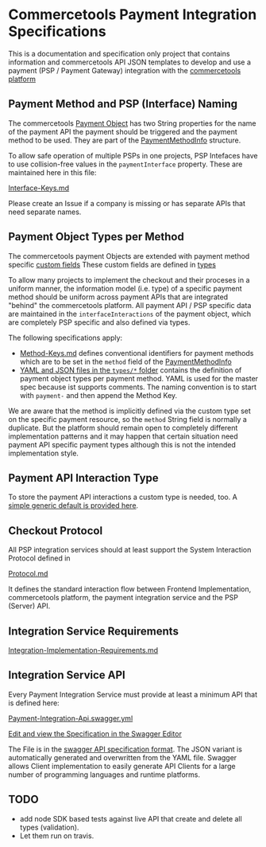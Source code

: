 # Commercetools Payment Integration Specifications  

This is a documentation and specification only project that contains information and commercetools API JSON templates 
to develop and  use a payment (PSP / Payment Gateway) integration with the [commercetools platform](http://dev.commercetools.com)

## Payment Method and PSP (Interface) Naming

The commercetools [Payment Object](http://dev.commercetools.com/http-api-projects-payments.html) has two String properties
for the name of the payment API the payment should be triggered and the payment method to be used.  They are part of 
the [PaymentMethodInfo](http://dev.commercetools.com/http-api-projects-payments.html#paymentMethodInfo) structure. 

To allow safe operation of multiple PSPs in one projects, PSP Intefaces have to use collision-free values in the 
`paymentInterface` property.  These are maintained here in this file:

[Interface-Keys.md](Interface-Keys.md) 

Please create an Issue if a company is missing or has separate APIs that need separate names. 

## Payment Object Types per Method

The commercetools payment Objects are extended with payment method specific [custom fields](http://dev.commercetools.com/http-api-projects-custom-fields.html)
These custom fields are defined in [types](http://dev.commercetools.com/http-api-projects-types.html)

To allow many projects to implement the checkout and their proceses in a uniform manner, the information model (i.e. type) 
of a specific payment method should be uniform across payment APIs that are integrated "behind" the commercetools
platform.  All payment API / PSP specific data are maintained in the `interfaceInteractions` of the payment object, 
which are completely PSP specific and also defined via types. 

The following specifications apply:

* [Method-Keys.md](Method-Keys.md) defines conventional identifiers for payment methods which are to be set in the `method`
  field of the [PaymentMethodInfo](http://dev.commercetools.com/http-api-projects-payments.html#paymentMethodInfo)
* [YAML and JSON files in the `types/*` folder](types/) contains the definition of payment object types per payment method. 
  YAML is used for the master spec because ist supports comments. The naming convention is to start with `payment-` and then 
  append the Method Key. 

We are aware that the method is implicitly defined via the custom type set on the specific payment resource, so the 
`method` String field is normally a duplicate.  But the platform should remain open to completely different implementation
patterns and it may happen that certain situation need payment API specific payment types although this is not the intended
implementation style. 

## Payment API Interaction Type

To store the payment API interactions a custom type is needed, too.  A [simple generic default is provided here](types/payment-api-interaction.json).

## Checkout Protocol

All PSP integration services should at least support the System Interaction Protocol defined in 

[Protocol.md](Protocol.md)

It defines the standard interaction flow between Frontend Implementation, commercetools platform, the payment integration
service and the PSP (Server) API. 

## Integration Service Requirements

[Integration-Implementation-Requirements.md](Integration-Implementation-Requirements.md)

## Integration Service API

Every Payment Integration Service must provide at least a minimum API that is defined here:

[Payment-Integration-Api.swagger.yml](Payment-Integration-Api.swagger.yml) 

[Edit and view the Specification in the Swagger Editor](http://editor.swagger.io/#/?import=https://raw.githubusercontent.com/nkuehn/payment-integration-specifications/master/Payment-Integration-Api.swagger.yml)

The File is in the [swagger API specification format](http://swagger.io/specification/). The JSON variant is automatically
generated and overwritten from the YAML file.  Swagger allows Client implementation to easily generate API Clients for a 
large number of programming languages and runtime platforms. 

## TODO
 * add node SDK based tests against live API that create and delete all types (validation). 
 * Let them run on travis.
 
 